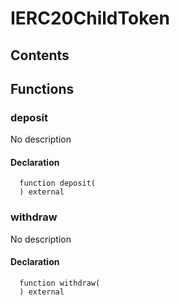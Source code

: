 # IERC20ChildToken





## Contents
<!-- START doctoc -->
<!-- END doctoc -->




## Functions

### deposit
No description


#### Declaration
```solidity
  function deposit(
  ) external
```



### withdraw
No description


#### Declaration
```solidity
  function withdraw(
  ) external
```





